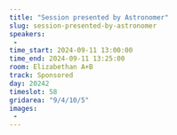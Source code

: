 ```yaml
---
title: "Session presented by Astronomer"
slug: session-presented-by-astronomer
speakers:
 - 
time_start: 2024-09-11 13:00:00
time_end: 2024-09-11 13:25:00
room: Elizabethan A+B
track: Sponsored
day: 20242
timeslot: 58
gridarea: "9/4/10/5"
images: 
 - 
---
```


